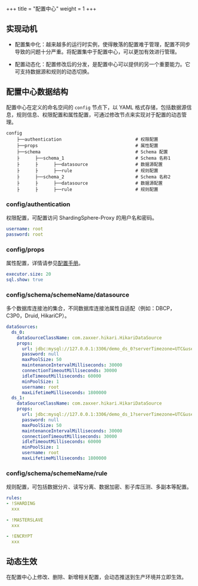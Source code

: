 +++
title = "配置中心"
weight = 1
+++

## 实现动机

- 配置集中化：越来越多的运行时实例，使得散落的配置难于管理，配置不同步导致的问题十分严重。将配置集中于配置中心，可以更加有效进行管理。

- 配置动态化：配置修改后的分发，是配置中心可以提供的另一个重要能力。它可支持数据源和规则的动态切换。

## 配置中心数据结构

配置中心在定义的命名空间的 `config` 节点下，以 YAML 格式存储，包括数据源信息，规则信息、权限配置和属性配置，可通过修改节点来实现对于配置的动态管理。

```
config
    ├──authentication                            # 权限配置
    ├──props                                     # 属性配置
    ├──schema                                    # Schema 配置
    ├      ├──schema_1                           # Schema 名称1
    ├      ├      ├──datasource                  # 数据源配置
    ├      ├      ├──rule                        # 规则配置
    ├      ├──schema_2                           # Schema 名称2
    ├      ├      ├──datasource                  # 数据源配置
    ├      ├      ├──rule                        # 规则配置
```

### config/authentication

权限配置，可配置访问 ShardingSphere-Proxy 的用户名和密码。

```yaml
username: root
password: root
```

### config/props

属性配置，详情请参见[配置手册](/cn/user-manual/shardingsphere-jdbc/configuration/)。

```yaml
executor.size: 20
sql.show: true
```

### config/schema/schemeName/datasource

多个数据库连接池的集合，不同数据库连接池属性自适配（例如：DBCP，C3P0，Druid, HikariCP）。

```yaml
dataSources:
  ds_0: 
    dataSourceClassName: com.zaxxer.hikari.HikariDataSource
    props:
      url: jdbc:mysql://127.0.0.1:3306/demo_ds_0?serverTimezone=UTC&useSSL=false
      password: null
      maxPoolSize: 50
      maintenanceIntervalMilliseconds: 30000
      connectionTimeoutMilliseconds: 30000
      idleTimeoutMilliseconds: 60000
      minPoolSize: 1
      username: root
      maxLifetimeMilliseconds: 1800000
  ds_1: 
    dataSourceClassName: com.zaxxer.hikari.HikariDataSource
    props:
      url: jdbc:mysql://127.0.0.1:3306/demo_ds_1?serverTimezone=UTC&useSSL=false
      password: null
      maxPoolSize: 50
      maintenanceIntervalMilliseconds: 30000
      connectionTimeoutMilliseconds: 30000
      idleTimeoutMilliseconds: 60000
      minPoolSize: 1
      username: root
      maxLifetimeMilliseconds: 1800000
```

### config/schema/schemeName/rule

规则配置，可包括数据分片、读写分离、数据加密、影子库压测、多副本等配置。

```yaml
rules:
- !SHARDING
  xxx
  
- !MASTERSLAVE
  xxx
  
- !ENCRYPT
  xxx
```

## 动态生效

在配置中心上修改、删除、新增相关配置，会动态推送到生产环境并立即生效。